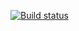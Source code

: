 [![Build status](https://ci.appveyor.com/api/projects/status/00npa5a4d2032q9o?svg=true)](https://ci.appveyor.com/project/Kukh29/4-1-allure)